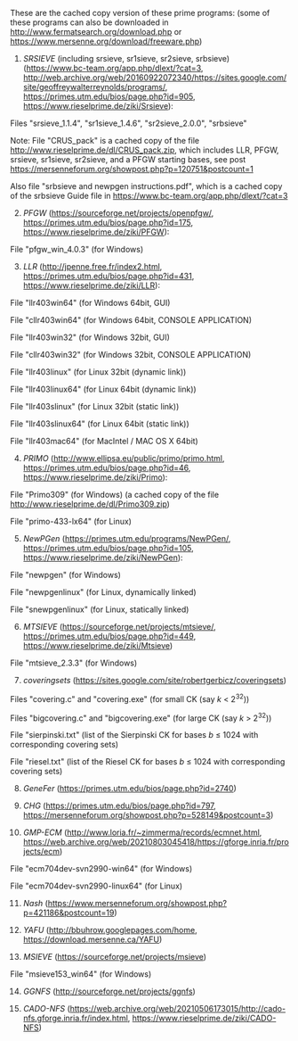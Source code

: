 These are the cached copy version of these prime programs: (some of these programs can also be downloaded in http://www.fermatsearch.org/download.php or https://www.mersenne.org/download/freeware.php)

1. *SRSIEVE* (including srsieve, sr1sieve, sr2sieve, srbsieve) (https://www.bc-team.org/app.php/dlext/?cat=3, http://web.archive.org/web/20160922072340/https://sites.google.com/site/geoffreywalterreynolds/programs/, https://primes.utm.edu/bios/page.php?id=905, https://www.rieselprime.de/ziki/Srsieve):

Files "srsieve_1.1.4", "sr1sieve_1.4.6", "sr2sieve_2.0.0", "srbsieve"

Note: File "CRUS_pack" is a cached copy of the file http://www.rieselprime.de/dl/CRUS_pack.zip, which includes LLR, PFGW, srsieve, sr1sieve, sr2sieve, and a PFGW starting bases, see post https://mersenneforum.org/showpost.php?p=120751&postcount=1

Also file "srbsieve and newpgen instructions.pdf", which is a cached copy of the srbsieve Guide file in https://www.bc-team.org/app.php/dlext/?cat=3

2. *PFGW* (https://sourceforge.net/projects/openpfgw/, https://primes.utm.edu/bios/page.php?id=175, https://www.rieselprime.de/ziki/PFGW):

File "pfgw_win_4.0.3" (for Windows)

3. *LLR* (http://jpenne.free.fr/index2.html, https://primes.utm.edu/bios/page.php?id=431, https://www.rieselprime.de/ziki/LLR):

File "llr403win64" (for Windows 64bit, GUI)

File "cllr403win64" (for Windows 64bit, CONSOLE APPLICATION)

File "llr403win32" (for Windows 32bit, GUI)

File "cllr403win32" (for Windows 32bit, CONSOLE APPLICATION)

File "llr403linux" (for Linux 32bit (dynamic link))

File "llr403linux64" (for Linux 64bit (dynamic link))

File "llr403slinux" (for Linux 32bit (static link))

File "llr403slinux64" (for Linux 64bit (static link))

File "llr403mac64" (for MacIntel / MAC OS X 64bit)

4. *PRIMO* (http://www.ellipsa.eu/public/primo/primo.html, https://primes.utm.edu/bios/page.php?id=46, https://www.rieselprime.de/ziki/Primo):

File "Primo309" (for Windows) (a cached copy of the file http://www.rieselprime.de/dl/Primo309.zip)

File "primo-433-lx64" (for Linux)

5. *NewPGen* (https://primes.utm.edu/programs/NewPGen/, https://primes.utm.edu/bios/page.php?id=105, https://www.rieselprime.de/ziki/NewPGen):

File "newpgen" (for Windows)

File "newpgenlinux" (for Linux, dynamically linked)

File "snewpgenlinux" (for Linux, statically linked)

6. *MTSIEVE* (https://sourceforge.net/projects/mtsieve/, https://primes.utm.edu/bios/page.php?id=449, https://www.rieselprime.de/ziki/Mtsieve)

File "mtsieve_2.3.3" (for Windows)

7. *coveringsets* (https://sites.google.com/site/robertgerbicz/coveringsets)

Files "covering.c" and "covering.exe" (for small CK (say *k* < 2<sup>32</sup>))

Files "bigcovering.c" and "bigcovering.exe" (for large CK (say *k* > 2<sup>32</sup>))

File "sierpinski.txt" (list of the Sierpinski CK for bases *b* ≤ 1024 with corresponding covering sets)

File "riesel.txt" (list of the Riesel CK for bases *b* ≤ 1024 with corresponding covering sets)

8. *GeneFer* (https://primes.utm.edu/bios/page.php?id=2740)

9. *CHG* (https://primes.utm.edu/bios/page.php?id=797, https://mersenneforum.org/showpost.php?p=528149&postcount=3)

10. *GMP-ECM* (http://www.loria.fr/~zimmerma/records/ecmnet.html, https://web.archive.org/web/20210803045418/https://gforge.inria.fr/projects/ecm)

File "ecm704dev-svn2990-win64" (for Windows)

File "ecm704dev-svn2990-linux64" (for Linux)

11. *Nash* (https://www.mersenneforum.org/showpost.php?p=421186&postcount=19)

12. *YAFU* (http://bbuhrow.googlepages.com/home, https://download.mersenne.ca/YAFU)

13. *MSIEVE* (https://sourceforge.net/projects/msieve)

File "msieve153_win64" (for Windows)

14. *GGNFS* (http://sourceforge.net/projects/ggnfs)

15. *CADO-NFS* (https://web.archive.org/web/20210506173015/http://cado-nfs.gforge.inria.fr/index.html, https://www.rieselprime.de/ziki/CADO-NFS)
